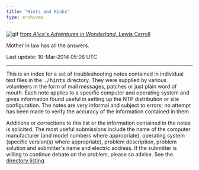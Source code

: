 ```yaml
---
title: "Hints and Kinks"
type: archives
---
```


![gif](/archives/pic/alice35.gif) [from _Alice's Adventures in Wonderland_, Lewis Carroll](http://www.eecis.udel.edu/%7emills/pictures.html)

Mother in law has all the answers.

Last update: 10-Mar-2014 05:06 UTC

* * *

This is an index for a set of troubleshooting notes contained in individual text files in the <tt>./hints</tt> directory. They were supplied by various volunteers in the form of mail messages, patches or just plain word of mouth. Each note applies to a specific computer and operating system and gives information found useful in setting up the NTP distribution or site configuration. The notes are very informal and subject to errors; no attempt has been made to verify the accuracy of the information contained in them.

Additions or corrections to this list or the information contained in the notes is solicited. The most useful submissions include the name of the computer manufacturer (and model numbers where appropriate), operating system (specific version(s) where appropriate), problem description, problem solution and submitter's name and electric address. If the submitter is willing to continue debate on the problem, please so advise. See the [directory listing](/archives/hints/toc).